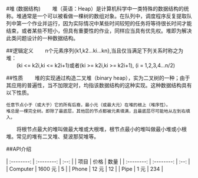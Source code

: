 #堆 (数据结构)
　　堆（英语：Heap）是计算机科学中一类特殊的数据结构的统称。堆通常是一个可以被看做一棵树的数组对象。在队列中，调度程序反复提取队列中第一个作业并运行，因为实际情况中某些时间较短的任务将等待很长时间才能结束，或者某些不短小，但具有重要性的作业，同样应当具有优先权。堆即为解决此类问题设计的一种数据结构。

##逻辑定义
　　n个元素序列{k1,k2...ki...kn},当且仅当满足下列关系时称之为堆：<br>
　　(ki <= k2i,ki <= k2i+1)或者(ki >= k2i,ki >= k2i+1), (i = 1,2,3,4...n/2)

##性质
　　堆的实现通过构造二叉堆（binary heap），实为二叉树的一种；由于其应用的普遍性，当不加限定时，均指该数据结构的这种实现。这种数据结构具有以下性质。<br>

    任意节点小于（或大于）它的所有后裔，最小元（或最大元）在堆的根上（堆序性）。
    堆总是一棵完全树。即除了最底层，其他层的节点都被元素填满，且最底层尽可能地从左到右填入。

　　将根节点最大的堆叫做最大堆或大根堆，根节点最小的堆叫做最小堆或小根堆。常见的堆有二叉堆、斐波那契堆等。

##API介绍

| :--------: | :--------: | :--: |
| 项目      |    价格 | 数量  |
| :--------: | :--------: | :--: |
| Computer  | 1600 元 |  5   |
| Phone     |   12 元 |  12  |
| Pipe      |    1 元 | 234  |
